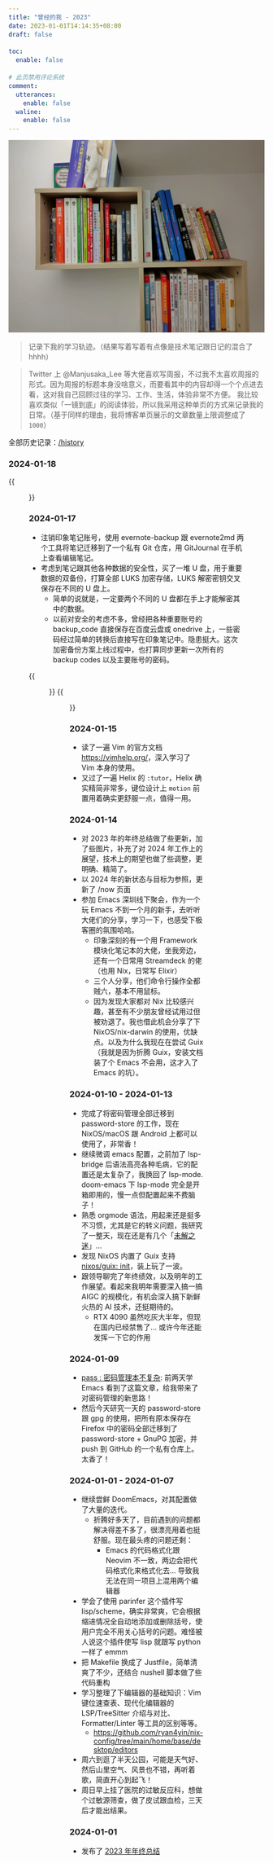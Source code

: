```yaml
---
title: "曾经的我 - 2023"
date: 2023-01-01T14:14:35+08:00
draft: false

toc:
  enable: false

# 此页禁用评论系统
comment:
  utterances:
    enable: false
  waline:
    enable: false
---
```


![](/images/now/book-shelf-1.webp)

> 记录下我的学习轨迹。（结果写着写着有点像是技术笔记跟日记的混合了 hhhh）

> Twitter 上 @Manjusaka_Lee 等大佬喜欢写周报，不过我不太喜欢周报的形式。因为周报的标题本身没啥意义，而要看其中的内容却得一个个点进去看，这对我自己回顾过往的学习、工作、生活，体验非常不方便。
> 我比较喜欢类似「一镜到底」的阅读体验，所以我采用这种单页的方式来记录我的日常。（基于同样的理由，我将博客单页展示的文章数量上限调整成了 `1000`）

全部历史记录：[/history](/history/)


### 2024-01-18

{{<figure src="/images/now-2024/2023-01-18_nixos-book-1k-stars.webp" title="NixOS 小书满 1k stars 了！" width="80%">}}

### 2024-01-17

- 注销印象笔记账号，使用 evernote-backup 跟 evernote2md 两个工具将笔记迁移到了一个私有 Git 仓库，用 GitJournal 在手机上查看编辑笔记。
- 考虑到笔记跟其他各种数据的安全性，买了一堆 U 盘，用于重要数据的双备份，打算全部 LUKS 加密存储，LUKS 解密密钥交叉保存在不同的 U 盘上。
  - 简单的说就是，一定要两个不同的 U 盘都在手上才能解密其中的数据。
  - 以前对安全的考虑不多，曾经把各种重要账号的 backup_code 直接保存在百度云盘或 onedrive 上，一些密码经过简单的转换后直接写在印象笔记中。隐患挺大。这次加密备份方案上线过程中，也打算同步更新一次所有的 backup codes 以及主要账号的密码。

{{<figure src="/images/now-2024/2023-01-17_evernote-china-delete-account.webp" title="注销了从大一用到现在的 evernote 印象笔记，数据都迁移到了 GitJournal" width="70%">}}
{{<figure src="/images/now-2024/2023-01-17_buy-usb-keys-for-security.webp" title="买了一堆 U 盘，用于 GPG 密钥等数据的双备份，LUKS 加密存储" width="70%">}}

### 2024-01-15

- 读了一遍 Vim 的官方文档 <https://vimhelp.org/>，深入学习了 Vim 本身的使用。
- 又过了一遍 Helix 的 `:tutor`，Helix 确实精简非常多，键位设计上 `motion` 前置用着确实更舒服一点，值得一用。

### 2024-01-14

- 对 2023 年的年终总结做了些更新，加了些图片，补充了对 2024 年工作上的展望，技术上的期望也做了些调整，更明确、精简了。
- 以 2024 年的新状态与目标为参照，更新了 /now 页面
- 参加 Emacs 深圳线下聚会，作为一个玩 Emacs 不到一个月的新手，去听听大佬们的分享，学习一下，也感受下极客圈的氛围哈哈。
    - 印象深刻的有一个用 Framework 模块化笔记本的大佬，坐我旁边，还有一个日常用 Streamdeck 的佬（也用 Nix，日常写 Elixir）
    - 三个人分享，他们命令行操作全都贼六，基本不用鼠标。
    - 因为发现大家都对 Nix 比较感兴趣，甚至有不少朋友曾经试用过但被劝退了。我也借此机会分享了下 NixOS/nix-darwin 的使用，优缺点。以及为什么我现在在尝试 Guix（我就是因为折腾 Guix，安装文档装了个 Emacs 不会用，这才入了 Emacs 的坑）。

### 2024-01-10 - 2024-01-13

- 完成了将密码管理全部迁移到 password-store 的工作，现在 NixOS/macOS 跟 Android 上都可以使用了，非常香！
- 继续微调 emacs 配置，之前加了 lsp-bridge 后语法高亮各种毛病，它的配置还是太复杂了，我换回了 lsp-mode. doom-emacs 下 lsp-mode 完全是开箱即用的，慢一点但配置起来不费脑子！
- 熟悉 orgmode 语法，用起来还是挺多不习惯，尤其是它的转义问题，我研究了一整天，现在还是有几个「[未解之迷](https://github.com/ryan4yin/guix-config/blob/079bd61/ORGMODE.org)」...
- 发现 NixOS 内置了 Guix 支持 [nixos/guix: init](https://github.com/NixOS/nixpkgs/pull/264331)，装上玩了一波。
- 跟领导聊完了年终绩效，以及明年的工作展望。看起来我明年需要深入搞一搞 AIGC 的规模化，有机会深入搞下新鲜火热的 AI 技术，还挺期待的。
  - RTX 4090 虽然吃灰大半年，但现在国内已经禁售了... 或许今年还能发挥一下它的作用

### 2024-01-09

- [pass : 密码管理本不复杂](https://nyk.ma/posts/password-store/): 前两天学 Emacs 看到了这篇文章，给我带来了对密码管理的新思路！
- 然后今天研究一天的 password-store 跟 gpg 的使用，把所有原本保存在 Firefox 中的密码全部迁移到了 password-store + GnuPG 加密，并 push 到 GitHub 的一个私有仓库上。太香了！

### 2024-01-01 - 2024-01-07

- 继续尝鲜 DoomEmacs，对其配置做了大量的迭代。
  - 折腾好多天了，目前遇到的问题都解决得差不多了，很漂亮用着也挺舒服。现在最头疼的问题还剩：
    - Emacs 的代码格式化跟 Neovim 不一致，两边会把代码格式化来格式化去... 导致我无法在同一项目上混用两个编辑器
- 学会了使用 parinfer 这个插件写 lisp/scheme，确实非常爽，它会根据缩进情况全自动地添加或删除括号，使用户完全不用关心括号的问题。难怪被人说这个插件使写 lisp 就跟写 python 一样了 emmm
- 把 Makefile 换成了 Justfile，简单清爽了不少，还结合 nushell 脚本做了些代码重构
- 学习整理了下编辑器的基础知识：Vim 键位速查表、现代化编辑器的LSP/TreeSitter 介绍与对比、Formatter/Linter 等工具的区别等等。
  - <https://github.com/ryan4yin/nix-config/tree/main/home/base/desktop/editors>
- 周六到逛了半天公园，可能是天气好、然后山里空气、风景也不错，再听着歌，简直开心到起飞！
- 周日早上挂了医院的过敏反应科，想做个过敏源筛查，做了皮试跟血检，三天后才能出结果。

### 2024-01-01

- 发布了 [2023 年年终总结](/posts/2023-summary/)

